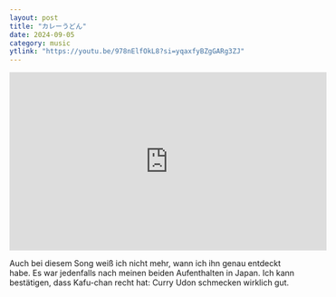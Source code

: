 ```yaml
---
layout: post
title: "カレーうどん"
date: 2024-09-05
category: music
ytlink: "https://youtu.be/978nElfOkL8?si=yqaxfyBZgGARg3ZJ"
---
```


<iframe width="560" height="315" src="https://www.youtube.com/embed/978nElfOkL8?si=yqaxfyBZgGARg3ZJ&amp;controls=1" title="YouTube video player" frameborder="0" allow="accelerometer; autoplay; clipboard-write; encrypted-media; gyroscope; picture-in-picture; web-share" referrerpolicy="strict-origin-when-cross-origin" allowfullscreen></iframe>

Auch bei diesem Song weiß ich nicht mehr, wann ich ihn genau entdeckt habe. Es war jedenfalls nach meinen beiden
Aufenthalten in Japan. Ich kann bestätigen, dass Kafu-chan recht hat: Curry Udon schmecken wirklich gut. 